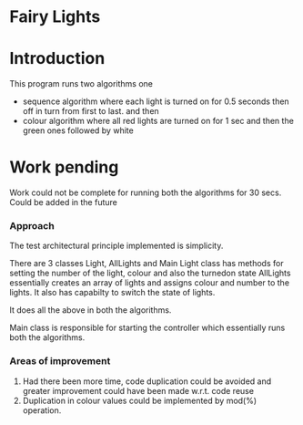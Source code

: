 Fairy Lights
=========================

# Introduction
This program runs two algorithms one
- sequence algorithm  where each light is turned on for 0.5 seconds then off in turn from first to last.
and then
- colour algorithm where all red lights are turned on for 1 sec
and then the green ones followed by white

# Work pending
Work could not be complete for running both the algorithms for 30 secs. Could be added in the future


### Approach
The test architectural principle implemented is simplicity.

There are 3 classes Light, AllLights and Main
Light class has methods for setting the number of the light, colour and also the turnedon state
AllLights essentially creates an array of lights and assigns colour and number to the lights.
It also has capabilty to switch the state of lights.

It does all the above in both the algorithms.

Main class is responsible for starting the controller which essentially runs both the algorithms.

### Areas of improvement

1. Had there been more time, code duplication could be avoided and greater improvement could have been made w.r.t. code reuse
2. Duplication in colour values could be implemented by mod(%) operation.




